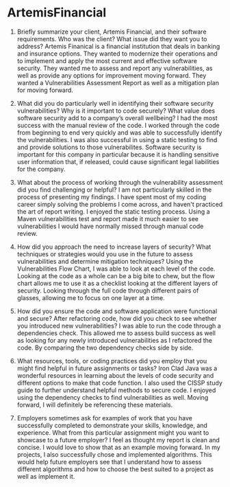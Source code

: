 # ArtemisFinancial

1. Briefly summarize your client, Artemis Financial, and their software requirements. Who was the client? What issue did they want you to address?
Artemis Finanical is a financial institution that deals in banking and insurance options. They wanted to modernize their operations and to implement and apply the most current and effective software security. They wanted me to assess and report any vulnerabilities, as well as provide any options for improvement moving forward. They wanted a Vulnerabilities Assessment Report as well as a mitigation plan for moving forward.

2. What did you do particularly well in identifying their software security vulnerabilities? Why is it important to code securely? What value does software security add to a company’s overall wellbeing?
I had the most success with the manual review of the code. I worked through the code from beginning to end very quickly and was able to successfully identify the vulnerabilities. I was also successful in using a static testing to find and provide solutions to those vulnerabilites. Software security is important for this company in particular because it is handling sensitive user information that, if released, could cause significant legal liabilities for the company. 

3. What about the process of working through the vulnerability assessment did you find challenging or helpful?
I am not particularly skilled in the process of presenting my findings. I have spent most of my coding career simply solving the problems I come across, and haven't practiced the art of report writing. I enjoyed the static testing process. Using a Maven vulnerabilities test and report made it much easier to see vulnerabilities I would have normally missed through manual code review. 

4. How did you approach the need to increase layers of security? What techniques or strategies would you use in the future to assess vulnerabilities and determine mitigation techniques?
Using the Vulnerabilities Flow Chart, I was able to look at each level of the code. Looking at the code as a whole can be a big bite to chew, but the flow chart allows me to use it as a checklist looking at the different layers of security. Looking through the full code through different pairs of glasses, allowing me to focus on one layer at a time. 

5. How did you ensure the code and software application were functional and secure? After refactoring code, how did you check to see whether you introduced new vulnerabilities?
I was able to run the code through a dependencies check. This allowed me to assess build success as well as looking for any newly introduced vulnerabilities as I refactored the code. By comparing the two dependency checks side by side.

6. What resources, tools, or coding practices did you employ that you might find helpful in future assignments or tasks?
Iron Clad Java was a wonderful resources in learning about the levels of code security and different options to make that code function. I also used the CISSP study guide to further understand helpful methods to secure code. I enjoyed using the dependency checks to find vulnerabilities as well. Moving forward, I will definitely be referencing these materials. 

7. Employers sometimes ask for examples of work that you have successfully completed to demonstrate your skills, knowledge, and experience. What from this particular assignment might you want to showcase to a future employer?
I feel as thought my report is clean and concise. I would love to show that as an example moving forward. In my projects, I also successfully chose and implemented algorithms. This would help future employers see that I understand how to assess different algorithms and how to choose the best suited to a project as well as implement it. 
